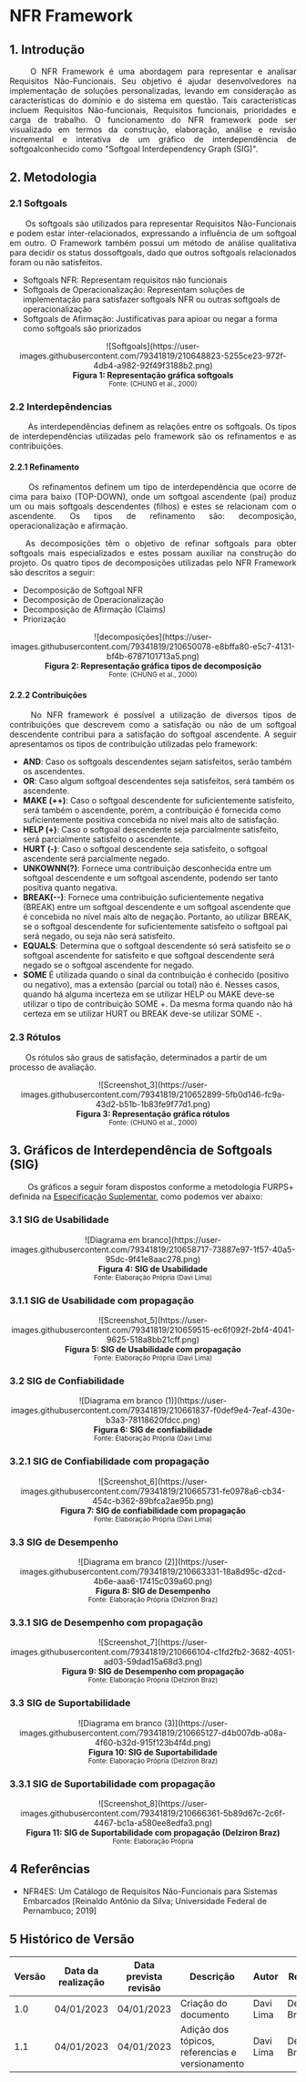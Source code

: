 # NFR Framework

## 1. Introdução
<p align = "justify">&emsp;&emsp; O NFR Framework é uma abordagem para representar e analisar Requisitos Não-Funcionais. Seu objetivo é ajudar desenvolvedores na implementação de soluções personalizadas, levando em consideração as características do domínio e do sistema em questão. Tais características incluem Requisitos Não-funcionais, Requisitos funcionais, prioridades e carga de trabalho.
O funcionamento do NFR framework pode ser visualizado em termos da construção, elaboração, análise e revisão incremental e interativa de um gráfico de interdependência de softgoalconhecido como "Softgoal Interdependency Graph (SIG)". </p>

## 2. Metodologia

### 2.1 Softgoals
<p align = "justify">&emsp;&emsp;Os softgoals são utilizados para representar Requisitos Não-Funcionais e podem estar inter-relacionados, expressando a influência de um softgoal em outro. O Framework também possui um método de análise qualitativa para decidir os status dossoftgoals, dado que outros softgoals relacionados foram ou não satisfeitos.</p>

 * Softgoals NFR: Representam requisitos não funcionais
 * Softgoals de Operacionalização: Representam soluções de implementação para satisfazer softgoals NFR ou outras softgoals de operacionalização
 * Softgoals de Afirmação: Justificativas para apioar ou negar a forma como softgoals são priorizados

<center>
![Softgoals](https://user-images.githubusercontent.com/79341819/210648823-5255ce23-972f-4db4-a982-92f49f3188b2.png)
</center>

<figcaption align='center'>
    <b>Figura 1: Representação gráfica softgoals</b>
    <br><small>Fonte: (CHUNG et al., 2000)</small>
</figcaption>

### 2.2 Interdepêndencias

<p align = "justify">&emsp;&emsp; As interdependências definem as relações entre os softgoals. Os tipos de interdependências utilizadas pelo framework são os refinamentos e as contribuições.</p>

#### 2.2.1 Refinamento
<p align = "justify">&emsp;&emsp; Os refinamentos definem um tipo de interdependência que ocorre de cima para baixo (TOP-DOWN), onde um softgoal ascendente (pai) produz um ou mais softgoals descendentes (filhos) e estes se relacionam com o ascendente. Os tipos de refinamento são: decomposição, operacionalização e afirmação. </p>
<p align = "justify">&emsp;&emsp;As decomposições têm o objetivo de refinar softgoals para obter softgoals mais especializados e estes possam auxiliar na construção do projeto. Os quatro tipos de decomposições utilizadas pelo NFR Framework são descritos a seguir: </p>

 * Decomposição de Softgoal NFR
 * Decomposição de Operacionalização
 * Decomposição de Afirmação (Claims)
 * Priorização

<center>
![decomposições](https://user-images.githubusercontent.com/79341819/210650078-e8bffa80-e5c7-4131-bf4b-6787101713a5.png)
</center>

<figcaption align='center'>
    <b>Figura 2: Representação gráfica tipos de decomposição</b>
    <br><small>Fonte: (CHUNG et al., 2000)</small>
</figcaption>

#### 2.2.2 Contribuições
  
<p align = "justify">&emsp;&emsp; No NFR framework é possível a utilização de diversos tipos de contribuições que descrevem como a satisfação ou não de um softgoal descendente contribui para a satisfação do softgoal ascendente. A seguir apresentamos os tipos de contribuição utilizadas pelo framework: </p>

* **AND**: Caso os softgoals descendentes sejam satisfeitos, serão também os ascendentes.
* **OR**: Caso algum softgoal descendentes seja satisfeitos, será também os ascendente.
* **MAKE (++)**: Caso o softgoal descendente for suficientemente satisfeito, será também o
ascendente, porém, a contribuição é fornecida como suficientemente positiva concebida no
nível mais alto de satisfação.
* **HELP (+)**: Caso o softgoal descendente seja parcialmente satisfeito, será parcialmente
satisfeito o ascendente.
* **HURT (-)**: Caso o softgoal descendente seja satisfeito, o softgoal ascendente será
parcialmente negado.
* **UNKOWNN(?)**: Fornece uma contribuição desconhecida entre um softgoal descendente e um softgoal ascendente, podendo ser tanto positiva quanto negativa.
* **BREAK(--)**: Fornece uma contribuição suficientemente negativa (BREAK) entre um softgoal descendente e um softgoal ascendente que é concebida no nível mais alto de negação. Portanto, ao utilizar BREAK, se o softgoal descendente for suficientemente satisfeito o softgoal pai será negado, ou seja não será satisfeito.
* **EQUALS**: Determina que o softgoal descendente só será satisfeito se o softgoal ascendente for satisfeito e que softgoal descendente será negado se o softgoal ascendente for negado.
* **SOME** É utilizada quando o sinal da contribuição é conhecido (positivo ou negativo), mas a extensão (parcial ou total) não é. Nesses casos, quando há alguma incerteza em se utilizar HELP ou MAKE deve-se utilizar o tipo de contribuição SOME +. Da mesma forma quando não há certeza em se utilizar HURT ou BREAK deve-se utilizar SOME -.

### 2.3 Rótulos
<p>&emsp;&emsp;Os rótulos são graus de satisfação, determinados a partir de um processo de avaliação.</p>


<center>
![Screenshot_3](https://user-images.githubusercontent.com/79341819/210652899-5fb0d146-fc9a-43d2-b51b-1b83fe9f77d1.png)
</center>

<figcaption align='center'>
    <b>Figura 3: Representação gráfica rótulos</b>
    <br><small>Fonte: (CHUNG et al., 2000)</small>
</figcaption>

## 3. Gráficos de Interdependência de Softgoals (SIG)
&emsp;&emsp; Os gráficos a seguir foram dispostos conforme a metodologia FURPS+ definida na [Especificação Suplementar](./suplementar.md), como podemos ver abaixo:


### 3.1 SIG de Usabilidade

<center>
![Diagrama em branco](https://user-images.githubusercontent.com/79341819/210658717-73887e97-1f57-40a5-95dc-9f41e8aac278.png)
</center>

<figcaption align='center'>
    <b>Figura 4: SIG de Usabilidade</b>
    <br><small>Fonte: Elaboração Própria (Davi Lima)</small>
</figcaption>

### 3.1.1 SIG de Usabilidade com propagação

<center>
![Screenshot_5](https://user-images.githubusercontent.com/79341819/210659515-ec6f092f-2bf4-4041-9625-518a8bb21cff.png)
</center>

<figcaption align='center'>
    <b>Figura 5: SIG de Usabilidade com propagação</b>
    <br><small>Fonte: Elaboração Própria (Davi Lima)</small>
</figcaption>

### 3.2 SIG de Confiabilidade

<center>
![Diagrama em branco (1)](https://user-images.githubusercontent.com/79341819/210661837-f0def9e4-7eaf-430e-b3a3-78118620fdcc.png)
</center>

<figcaption align='center'>
    <b>Figura 6: SIG de confiabilidade</b>
    <br><small>Fonte: Elaboração Própria (Davi Lima)</small>
</figcaption>

### 3.2.1 SIG de Confiabilidade com propagação

<center>
![Screenshot_6](https://user-images.githubusercontent.com/79341819/210665731-fe0978a6-cb34-454c-b362-89bfca2ae95b.png)
</center>

<figcaption align='center'>
    <b>Figura 7: SIG de confiabilidade com propagação</b>
    <br><small>Fonte: Elaboração Própria (Davi Lima)</small>
</figcaption>

### 3.3 SIG de Desempenho

<center>
![Diagrama em branco (2)](https://user-images.githubusercontent.com/79341819/210663331-18a8d95c-d2cd-4b6e-aaa6-17415c039a60.png)
</center>

<figcaption align='center'>
    <b>Figura 8: SIG de Desempenho</b>
    <br><small>Fonte: Elaboração Própria (Delziron Braz)</small>
</figcaption>

### 3.3.1 SIG de Desempenho com propagação

<center>
![Screenshot_7](https://user-images.githubusercontent.com/79341819/210666104-c1fd2fb2-3682-4051-ad03-59dad15a68d3.png)
</center>

<figcaption align='center'>
    <b>Figura 9: SIG de Desempenho com propagação</b>
    <br><small>Fonte: Elaboração Própria (Delziron Braz)</small>
</figcaption>

### 3.3 SIG de Suportabilidade

<center>
![Diagrama em branco (3)](https://user-images.githubusercontent.com/79341819/210665127-d4b007db-a08a-4f60-b32d-915f123b4f4d.png)
</center>

<figcaption align='center'>
    <b>Figura 10: SIG de Suportabilidade</b>
    <br><small>Fonte: Elaboração Própria (Delziron Braz)</small>
</figcaption>

### 3.3.1 SIG de Suportabilidade com propagação

<center>
![Screenshot_8](https://user-images.githubusercontent.com/79341819/210666361-5b89d67c-2c6f-4467-bc1a-a580ee8edfa3.png)
</center>

<figcaption align='center'>
    <b>Figura 11: SIG de Suportabilidade com propagação (Delziron Braz)</b>
    <br><small>Fonte: Elaboração Própria</small>
</figcaption>


## 4 Referências
- NFR4ES: Um Catálogo de Requisitos Não-Funcionais para Sistemas Embarcados [Reinaldo Antônio da Silva; Universidade Federal de Pernambuco; 2019]

## 5 Histórico de Versão

| Versão | Data da realização | Data prevista revisão | Descrição | Autor | Revisor |
|--------|------|------|-----------|-------|---------|
| 1.0    | 04/01/2023 | 04/01/2023 | Criação do documento | Davi Lima | Delziron Braz |
| 1.1    | 04/01/2023 | 04/01/2023 | Adição dos tópicos, referencias e  versionamento  | Davi Lima | Delziron Braz |
